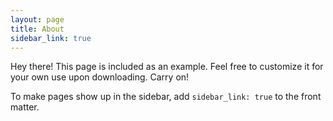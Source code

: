 ```yaml
---
layout: page
title: About
sidebar_link: true
---
```


<p class="message">
  Hey there! This page is included as an example. Feel free to customize it
  for your own use upon downloading. Carry on! 
</p>

To make pages show up in the sidebar, add `sidebar_link: true` to the front
matter.
